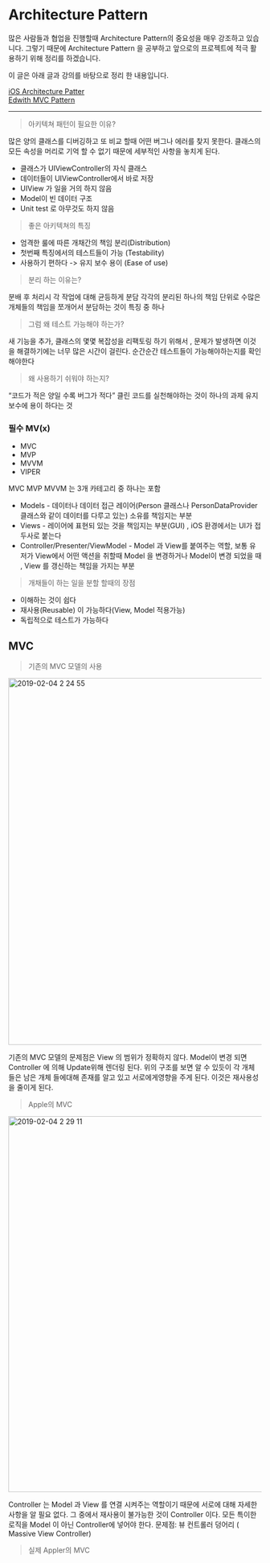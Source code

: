 # Architecture Pattern

많은 사람들과 협업을 진행할때 Architecture Pattern의 중요성을 매우 강조하고 있습니다. 그렇기 때문에 Architecture Pattern 을 공부하고 앞으로의 프로젝트에 적극 활용하기 위해 정리를 하겠습니다.

이 글은 아래 글과 강의를 바탕으로 정리 한 내용입니다.

[iOS Architecture Patter](https://medium.com/ios-os-x-development/ios-architecture-patterns-ecba4c38de52)
<br>
[Edwith MVC Pattern](https://www.edwith.org/swiftapp/lecture/26620/)


<hr>

> 아키텍쳐 패턴이 필요한 이유?

많은 양의 클래스를 디버깅하고 또 비교 할때 어떤 버그나 에러를 찾지 못한다. 클래스의 모든 속성을 머리로 기억 할 수 없기 때문에 세부적인 사항을 놓치게 된다. 

- 클래스가 UIViewController의 자식 클래스
- 데이터들이 UIViewController에서 바로 저장
- UIView 가 일을 거의 하지 않음
- Model이 빈 데이터 구조
- Unit test 로 아무것도 하지 않음

> 좋은 아키텍쳐의 특징
- 엄격한 룰에 따른 개채간의 책임 분리(Distribution)
- 첫번째 특징에서의 테스트들이 가능 (Testability)
- 사용하기 편하다 -> 유지 보수 용이     (Ease of use)

> 분리 하는 이유는?

분배 후 처리시 각 작업에 대해 균등하게 분담
각각의 분리된 하나의 책임 단위로 수많은 개체들의 책임을 쪼개어서 분담하는 것이 특징 중 하나

> 그럼 왜 테스트 가능해야 하는가?

새 기능을 추가, 클래스의 몇몇 복잡성을 리팩토링 하기 위해서 , 문제가 발생하면 이것을 해결하기에는 너무 많은 시간이 걸린다. 순간순간 테스트들이 가능해야하는지를 확인 해야한다

> 왜 사용하기 쉬워야 하는지?

“코드가 적은 양일 수록 버그가 적다”
클린 코드를 실천해야하는 것이 하나의 과제
유지 보수에 용이 하다는 것

### 필수 MV(x)

- MVC
- MVP
- MVVM
- VIPER

MVC MVP MVVM 는 3개 카테고리 중 하나는 포함

- Models - 데이터나 데이터 접근 레이어(Person 클래스나 PersonDataProvider 클래스와 같이 데이터를 다루고 있는) 소유를 책임지는 부분
- Views - 레이어에 표현되 있는 것을 책임지는 부분(GUI) , iOS 환경에서는 UI가 접두사로 붙는다
- Controller/Presenter/ViewModel - Model 과 View를 붙여주는 역할, 보통 유저가 View에서 어떤 액션을 취할때 Model 을 변경하거나 Model이 변경 되었을 때 , View 를 갱신하는 책임을 가지는 부분

> 개채들이 하는 일을 분할 할때의 장점

- 이해하는 것이 쉽다
- 재사용(Reusable) 이 가능하다(View, Model 적용가능)
- 독립적으로 테스트가 가능하다

## MVC 

> 기존의 MVC 모델의 사용

<img width="730" alt="2019-02-04 2 24 55" src="https://user-images.githubusercontent.com/33486820/52200191-6f19ef00-28ab-11e9-8d60-b63b5f9098ff.png">

기존의 MVC 모델의 문제점은 View 의 범위가 정확하지 않다. Model이 변경 되면 Controller 에 의해 Update위해 렌더링 된다. 위의 구조를 보면 알 수 있듯이 각 개체 들은 남은 개체 들에대해 존재를 알고 있고 서로에게영향을 주게 된다. 이것은 재사용성을 줄이게 된다.

> Apple의 MVC 

<img width="748" alt="2019-02-04 2 29 11" src="https://user-images.githubusercontent.com/33486820/52200240-940e6200-28ab-11e9-9c8f-dc201d20e4e9.png">

Controller 는 Model 과 View 를 연결 시켜주는 역할이기 때문에 서로에 대해 자세한 사항을 알 필요 없다. 그 중에서 재사용이 불가능한 것이 Controller 이다. 모든 특이한 로직을 Model 이 아닌 Controller에 넣어야 한다.
문제점:  뷰 컨트롤러 덩어리 ( Massive View Controller)


> 실제  Appler의 MVC






